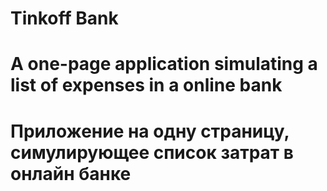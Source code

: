 # Tinkoff Bank
# A one-page application simulating a list of expenses in a online bank
# Приложение на одну страницу, симулирующее список затрат в онлайн банке

